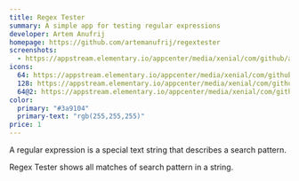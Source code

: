 ```yaml
---
title: Regex Tester
summary: A simple app for testing regular expressions
developer: Artem Anufrij
homepage: https://github.com/artemanufrij/regextester
screenshots:
  - https://appstream.elementary.io/appcenter/media/xenial/com/github/artemanufrij.regextester.desktop/B3E8ED5CA40FD7E06150E0FFDC1EC6A5/screenshots/image-1_orig.png
icons:
  64: https://appstream.elementary.io/appcenter/media/xenial/com/github/artemanufrij.regextester.desktop/B3E8ED5CA40FD7E06150E0FFDC1EC6A5/icons/64x64/com.github.artemanufrij.regextester_com.github.artemanufrij.regextester.png
  128: https://appstream.elementary.io/appcenter/media/xenial/com/github/artemanufrij.regextester.desktop/B3E8ED5CA40FD7E06150E0FFDC1EC6A5/icons/128x128/com.github.artemanufrij.regextester_com.github.artemanufrij.regextester.png
  64@2: https://appstream.elementary.io/appcenter/media/xenial/com/github/artemanufrij.regextester.desktop/B3E8ED5CA40FD7E06150E0FFDC1EC6A5/icons/64x64@2/com.github.artemanufrij.regextester_com.github.artemanufrij.regextester.png
color:
  primary: "#3a9104"
  primary-text: "rgb(255,255,255)"
price: 1
---
```


<p>A regular expression is a special text string that describes a search pattern.</p>
<p>Regex Tester shows all matches of search pattern in a string.</p>